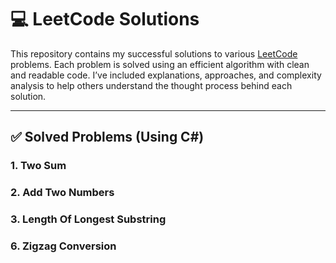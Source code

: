 # 💻 LeetCode Solutions

This repository contains my successful solutions to various [LeetCode](https://leetcode.com/) problems. Each problem is solved using an efficient algorithm with clean and readable code. I’ve included explanations, approaches, and complexity analysis to help others understand the thought process behind each solution.

---

## ✅ Solved Problems (Using C#)

### 1. Two Sum    
### 2. Add Two Numbers 
### 3. Length Of Longest Substring
### 6. Zigzag Conversion 
